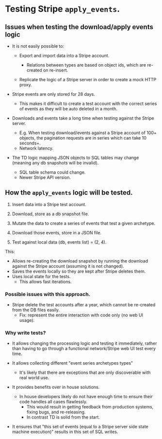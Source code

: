 # Testing Stripe `apply_events`.

## Issues when testing the download/apply events logic

- It is not easily possible to:
    - Export and import data into a Stripe account.
        - Relations between types are based on object ids, which are re-created on re-insert.
    
    - Replicate the logic of a Stripe server in order to create a mock HTTP proxy.
    
- Stripe events are only stored for 28 days.
    - This makes it difficult to create a test account with the correct series of events as they will be auto deleted in a month.

- Downloads and events take a long time when testing against the Stripe server.
    - E.g. When testing download/events against a Stripe account of 100+ objects, the pagination requests are in series which can take 10 seconds+.
    - Network latency.
    
- The TD logic mapping JSON objects to SQL tables may change (meaning any db snapshots will be invalid).
    - SQL table schema could change.
    - Newer Stripe API version. 
    
    
## How the `apply_events` logic will be tested.

1. Insert data into a Stripe test account.
   
2. Download, store as a db snapshot file.

3. Mutate the data to create a series of events that test a given archetype.

4. Download those events, store in a JSON file.

5. Test against local data (db, events list) = (2, 4).


This:
- Allows re-creating the download snapshot by running the download against the Stripe account (assuming it is not changed).
- Saves the events locally so they are kept after Stripe deletes them.
- Uses local state for the tests.
    - This allows fast iterations.
    
### Possible issues with this approach.

- Stripe delete the test accounts after a year, which cannot be re-created from the DB files easily.
    - Fix: represent the entire interaction with code only (no web UI usage).

### Why write tests?

- It allows changing the processing logic and testing it immediately, rather than having to go through a functional network/Stripe web UI test every time.
- It allows collecting different "event series archetypes types"
    - It's likely that there are exceptions that are only discoverable with real world use.
    
- It provides benefits over in house solutions.
    - In house developers likely do not have enough time to ensure their code handles all cases flawlessly.
        - This would result in getting feedback from production systems, fixing bugs, and re-releasing.
        - In contrast TD is solid from the start.
        
        
- It ensures that "this set of events (equal to a Stripe server side state machine execution)" results in this set of SQL writes.